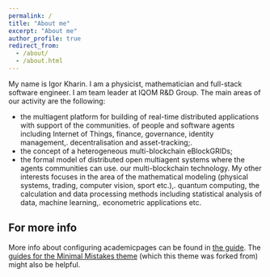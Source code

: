 ```yaml
---
permalink: /
title: "About me"
excerpt: "About me"
author_profile: true
redirect_from: 
  - /about/
  - /about.html
---
```


My name is Igor Kharin. I am a physicist, mathematician and full-stack software engineer. I am team leader at IQOM R&D Group.
 The main areas of our activity are the following:
 -  the multiagent platform for building of real-time distributed applications with support of the communities.
of people and software agents including Internet of Things, finance, governance, identity management,.
decentralisation and asset-tracking;.
 - the concept of a heterogeneous multi-blockchain eBlockGRIDs;
 - the formal model of distributed open multiagent systems where  the agents communities can use.
our multi-blockchain technology.
My other interests focuses in the area of the mathematical modeling (physical systems, trading, computer vision, sport etc.),.
quantum computing, the calculation and data processing methods including statistical analysis of data, machine learning,.
econometric applications etc.


For more info
------
More info about configuring academicpages can be found in [the guide](https://academicpages.github.io/markdown/). The [guides for the Minimal Mistakes theme](https://mmistakes.github.io/minimal-mistakes/docs/configuration/) (which this theme was forked from) might also be helpful.
